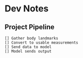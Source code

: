# Dev Notes

## Project Pipeline

    [] Gather body landmarks
    [] Convert to usable measurements
    [] Send data to model
    [] Model sends output
